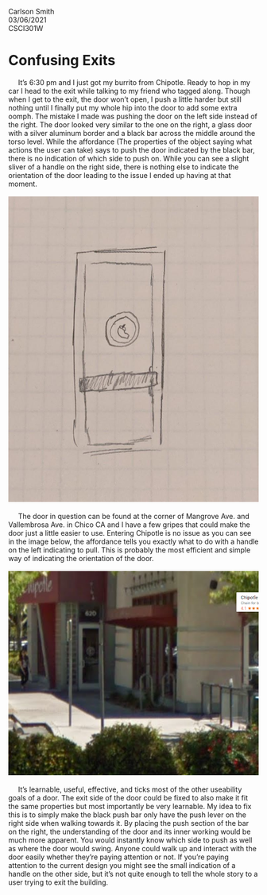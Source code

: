 Carlson Smith <br />
03/06/2021<br />
CSCI301W<br />

# Confusing Exits

&nbsp;&nbsp;&nbsp;&nbsp;&nbsp;It’s 6:30 pm and I just got my burrito from Chipotle.  Ready to hop in my car I head to the exit while talking to my friend who tagged along.  Though when I get to the exit, the door won’t open, I push a little harder but still nothing until I finally put my whole hip into the door to add some extra oomph.  The mistake I made was pushing the door on the left side instead of the right.  The door looked very similar to the one on the right, a glass door with a silver aluminum border and a black bar across the middle around the torso level.  While the affordance (The properties of the object saying what actions the user can take) says to push the door indicated by the black bar, there is no indication of which side to push on.  While you can see a slight sliver of a handle on the right side, there is nothing else to indicate the orientation of the door leading to the issue I ended up having at that moment.<br />
<br />
![image](assets/drawingDoor.jpg)<br />
<br />
&nbsp;&nbsp;&nbsp;&nbsp;&nbsp;The door in question can be found at the corner of Mangrove Ave. and Vallembrosa Ave. in Chico CA and I have a few gripes that could make the door just a little easier to use.  Entering Chipotle is no issue as you can see in the image below, the affordance tells you exactly what to do with a handle on the left indicating to pull.  This is probably the most efficient and simple way of indicating the orientation of the door.<br />
<br />
![image](assets/googleDoorImg.png)<br />
<br />
&nbsp;&nbsp;&nbsp;&nbsp;&nbsp;It’s learnable, useful, effective, and ticks most of the other useability goals of a door.  The exit side of the door could be fixed to also make it fit the same properties but most importantly be very learnable.  My idea to fix this is to simply make the black push bar only have the push lever on the right side when walking towards it.  By placing the push section of the bar on the right, the understanding of the door and its inner working would be much more apparent.  You would instantly know which side to push as well as where the door would swing.  Anyone could walk up and interact with the door easily whether they’re paying attention or not.  If you’re paying attention to the current design you might see the small indication of a handle on the other side, but it’s not quite enough to tell the whole story to a user trying to exit the building.

